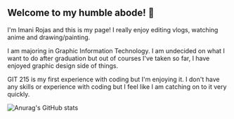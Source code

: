 ## Welcome to my humble abode! 👋

I'm Imani Rojas and this is my page! I really enjoy editing vlogs, watching anime and drawing/painting. 

I am majoring in Graphic Information Technology. I am undecided on what I want to do after graduation but out of courses I've taken so far, I have enjoyed graphic design side of things.

GIT 215 is my first experience with coding but I'm enjoying it. I don't have any skills or experience with coding but I feel like I am catching on to it very quickly.  

![Anurag's GitHub stats](https://github-readme-stats.vercel.app/api?username=mani-R2anuraghazra&show_icons=true)
